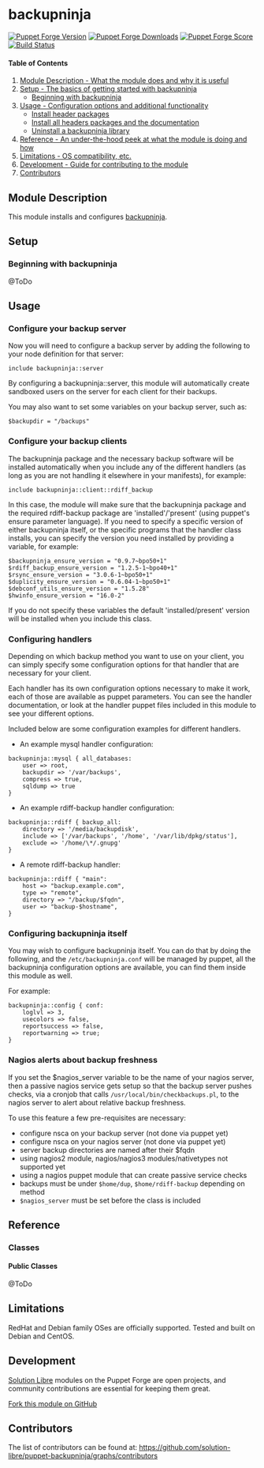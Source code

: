 # backupninja

[![Puppet Forge Version](http://img.shields.io/puppetforge/v/soli/backupninja.svg)](https://forge.puppetlabs.com/soli/backupninja)
[![Puppet Forge Downloads](http://img.shields.io/puppetforge/dt/soli/backupninja.svg)](https://forge.puppetlabs.com/soli/backupninja)
[![Puppet Forge Score](http://img.shields.io/puppetforge/f/soli/backupninja.svg)](https://forge.puppetlabs.com/soli/backupninja)
[![Build Status](https://travis-ci.org/solution-libre/puppet-backupninja.svg?branch=master)](https://travis-ci.org/solution-libre/puppet-backupninja)

#### Table of Contents

1. [Module Description - What the module does and why it is useful](#module-description)
2. [Setup - The basics of getting started with backupninja](#setup)
    * [Beginning with backupninja](#beginning-with-backupninja)
3. [Usage - Configuration options and additional functionality](#usage)
    * [Install header packages](#install-header-packages)
    * [Install all headers packages and the documentation](#install-all-headers-packages-and-the-documentation)
    * [Uninstall a backupninja library](#uninstall-a-backupninja-library)
4. [Reference - An under-the-hood peek at what the module is doing and how](#reference)
5. [Limitations - OS compatibility, etc.](#limitations)
6. [Development - Guide for contributing to the module](#development)
7. [Contributors](#contributors)

## Module Description

This module installs and configures [backupninja](https://labs.riseup.net/code/projects/backupninja).

## Setup

### Beginning with backupninja

@ToDo

## Usage

### Configure your backup server

Now you will need to configure a backup server by adding the following
to your node definition for that server:
```puppet
include backupninja::server
```

By configuring a backupninja::server, this module will automatically
create sandboxed users on the server for each client for their
backups.

You may also want to set some variables on your backup server, such as:
```puppet
$backupdir = "/backups"
```

### Configure your backup clients

The backupninja package and the necessary backup software will be
installed automatically when you include any of the different handlers
(as long as you are not handling it elsewhere in your manifests), for
example:

```puppet
include backupninja::client::rdiff_backup
```

In this case, the module will make sure that the backupninja package
and the required rdiff-backup package are 'installed'/'present' (using
puppet's ensure parameter language). If you need to specify a specific
version of either backupninja itself, or the specific programs that
the handler class installs, you can specify the version you need
installed by providing a variable, for example:
```puppet
$backupninja_ensure_version = "0.9.7~bpo50+1"
$rdiff_backup_ensure_version = "1.2.5-1~bpo40+1"
$rsync_ensure_version = "3.0.6-1~bpo50+1"
$duplicity_ensure_version = "0.6.04-1~bpo50+1"
$debconf_utils_ensure_version = "1.5.28"
$hwinfo_ensure_version = "16.0-2"
```

If you do not specify these variables the default 'installed/present'
version will be installed when you include this class.

### Configuring handlers

Depending on which backup method you want to use on your client, you
can simply specify some configuration options for that handler that are
necessary for your client.

Each handler has its own configuration options necessary to make it
work, each of those are available as puppet parameters. You can see
the handler documentation, or look at the handler puppet files
included in this module to see your different options.

Included below are some configuration examples for different handlers.

* An example mysql handler configuration:
```puppet
backupninja::mysql { all_databases:
	user => root,
	backupdir => '/var/backups',
	compress => true,
	sqldump => true
}
```

* An example rdiff-backup handler configuration:
```puppet
backupninja::rdiff { backup_all:
	directory => '/media/backupdisk',
	include => ['/var/backups', '/home', '/var/lib/dpkg/status'],
	exclude => '/home/\*/.gnupg'
}
```

* A remote rdiff-backup handler:
```puppet
backupninja::rdiff { "main":
    host => "backup.example.com",
    type => "remote",
    directory => "/backup/$fqdn",
    user => "backup-$hostname",
}
```

### Configuring backupninja itself

You may wish to configure backupninja itself. You can do that by doing
the following, and the `/etc/backupninja.conf` will be managed by
puppet, all the backupninja configuration options are available, you
can find them inside this module as well.

For example:

```puppet
backupninja::config { conf:
	loglvl => 3,
	usecolors => false,
	reportsuccess => false,
	reportwarning => true;
}
```

### Nagios alerts about backup freshness

If you set the $nagios_server variable to be the name of your nagios
server, then a passive nagios service gets setup so that the backup
server pushes checks, via a cronjob that calls
`/usr/local/bin/checkbackups.pl`, to the nagios server to alert about
relative backup freshness.

To use this feature a few pre-requisites are necessary:
* configure nsca on your backup server (not done via puppet yet)
* configure nsca on your nagios server (not done via puppet yet)
* server backup directories are named after their $fqdn
* using nagios2 module, nagios/nagios3 modules/nativetypes not supported yet
* using a nagios puppet module that can create passive service checks
* backups must be under `$home/dup`, `$home/rdiff-backup` depending on method
* `$nagios_server` must be set before the class is included


 ## Reference

 ### Classes

 #### Public Classes

 @ToDo

 ## Limitations

 RedHat and Debian family OSes are officially supported. Tested and built on Debian and CentOS.

 ## Development

 [Solution Libre](https://www.solution-libre.fr) modules on the Puppet Forge are open projects, and community contributions are essential for keeping them great.

 [Fork this module on GitHub](https://github.com/solution-libre/puppet-backupninja/fork)

 ## Contributors

 The list of contributors can be found at: https://github.com/solution-libre/puppet-backupninja/graphs/contributors
